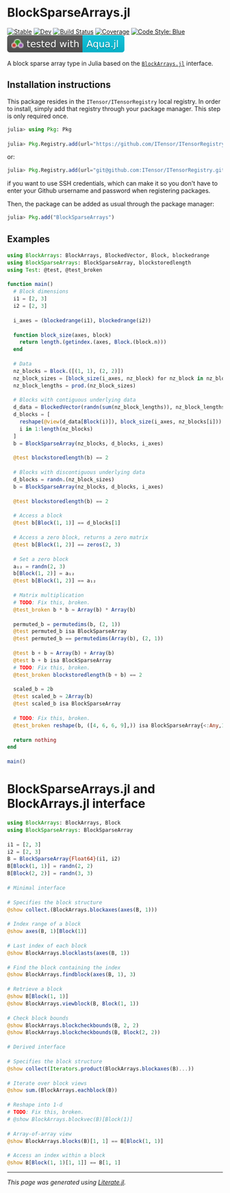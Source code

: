 # BlockSparseArrays.jl

[![Stable](https://img.shields.io/badge/docs-stable-blue.svg)](https://ITensor.github.io/BlockSparseArrays.jl/stable/)
[![Dev](https://img.shields.io/badge/docs-dev-blue.svg)](https://ITensor.github.io/BlockSparseArrays.jl/dev/)
[![Build Status](https://github.com/ITensor/BlockSparseArrays.jl/actions/workflows/Tests.yml/badge.svg?branch=main)](https://github.com/ITensor/BlockSparseArrays.jl/actions/workflows/Tests.yml?query=branch%3Amain)
[![Coverage](https://codecov.io/gh/ITensor/BlockSparseArrays.jl/branch/main/graph/badge.svg)](https://codecov.io/gh/ITensor/BlockSparseArrays.jl)
[![Code Style: Blue](https://img.shields.io/badge/code%20style-blue-4495d1.svg)](https://github.com/invenia/BlueStyle)
[![Aqua](https://raw.githubusercontent.com/JuliaTesting/Aqua.jl/master/badge.svg)](https://github.com/JuliaTesting/Aqua.jl)

A block sparse array type in Julia based on the [`BlockArrays.jl`](https://github.com/JuliaArrays/BlockArrays.jl) interface.

## Installation instructions

This package resides in the `ITensor/ITensorRegistry` local registry.
In order to install, simply add that registry through your package manager.
This step is only required once.
```julia
julia> using Pkg: Pkg

julia> Pkg.Registry.add(url="https://github.com/ITensor/ITensorRegistry")
```
or:
```julia
julia> Pkg.Registry.add(url="git@github.com:ITensor/ITensorRegistry.git")
```
if you want to use SSH credentials, which can make it so you don't have to enter your Github ursername and password when registering packages.

Then, the package can be added as usual through the package manager:

```julia
julia> Pkg.add("BlockSparseArrays")
```

## Examples

````julia
using BlockArrays: BlockArrays, BlockedVector, Block, blockedrange
using BlockSparseArrays: BlockSparseArray, blockstoredlength
using Test: @test, @test_broken

function main()
  # Block dimensions
  i1 = [2, 3]
  i2 = [2, 3]

  i_axes = (blockedrange(i1), blockedrange(i2))

  function block_size(axes, block)
    return length.(getindex.(axes, Block.(block.n)))
  end

  # Data
  nz_blocks = Block.([(1, 1), (2, 2)])
  nz_block_sizes = [block_size(i_axes, nz_block) for nz_block in nz_blocks]
  nz_block_lengths = prod.(nz_block_sizes)

  # Blocks with contiguous underlying data
  d_data = BlockedVector(randn(sum(nz_block_lengths)), nz_block_lengths)
  d_blocks = [
    reshape(@view(d_data[Block(i)]), block_size(i_axes, nz_blocks[i])) for
    i in 1:length(nz_blocks)
  ]
  b = BlockSparseArray(nz_blocks, d_blocks, i_axes)

  @test blockstoredlength(b) == 2

  # Blocks with discontiguous underlying data
  d_blocks = randn.(nz_block_sizes)
  b = BlockSparseArray(nz_blocks, d_blocks, i_axes)

  @test blockstoredlength(b) == 2

  # Access a block
  @test b[Block(1, 1)] == d_blocks[1]

  # Access a zero block, returns a zero matrix
  @test b[Block(1, 2)] == zeros(2, 3)

  # Set a zero block
  a₁₂ = randn(2, 3)
  b[Block(1, 2)] = a₁₂
  @test b[Block(1, 2)] == a₁₂

  # Matrix multiplication
  # TODO: Fix this, broken.
  @test_broken b * b ≈ Array(b) * Array(b)

  permuted_b = permutedims(b, (2, 1))
  @test permuted_b isa BlockSparseArray
  @test permuted_b == permutedims(Array(b), (2, 1))

  @test b + b ≈ Array(b) + Array(b)
  @test b + b isa BlockSparseArray
  # TODO: Fix this, broken.
  @test_broken blockstoredlength(b + b) == 2

  scaled_b = 2b
  @test scaled_b ≈ 2Array(b)
  @test scaled_b isa BlockSparseArray

  # TODO: Fix this, broken.
  @test_broken reshape(b, ([4, 6, 6, 9],)) isa BlockSparseArray{<:Any,1}

  return nothing
end

main()
````

# BlockSparseArrays.jl and BlockArrays.jl interface

````julia
using BlockArrays: BlockArrays, Block
using BlockSparseArrays: BlockSparseArray

i1 = [2, 3]
i2 = [2, 3]
B = BlockSparseArray{Float64}(i1, i2)
B[Block(1, 1)] = randn(2, 2)
B[Block(2, 2)] = randn(3, 3)

# Minimal interface

# Specifies the block structure
@show collect.(BlockArrays.blockaxes(axes(B, 1)))

# Index range of a block
@show axes(B, 1)[Block(1)]

# Last index of each block
@show BlockArrays.blocklasts(axes(B, 1))

# Find the block containing the index
@show BlockArrays.findblock(axes(B, 1), 3)

# Retrieve a block
@show B[Block(1, 1)]
@show BlockArrays.viewblock(B, Block(1, 1))

# Check block bounds
@show BlockArrays.blockcheckbounds(B, 2, 2)
@show BlockArrays.blockcheckbounds(B, Block(2, 2))

# Derived interface

# Specifies the block structure
@show collect(Iterators.product(BlockArrays.blockaxes(B)...))

# Iterate over block views
@show sum.(BlockArrays.eachblock(B))

# Reshape into 1-d
# TODO: Fix this, broken.
# @show BlockArrays.blockvec(B)[Block(1)]

# Array-of-array view
@show BlockArrays.blocks(B)[1, 1] == B[Block(1, 1)]

# Access an index within a block
@show B[Block(1, 1)[1, 1]] == B[1, 1]
````

---

*This page was generated using [Literate.jl](https://github.com/fredrikekre/Literate.jl).*

